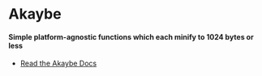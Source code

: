 Akaybe
======

#### Simple platform-agnostic functions which each minify to 1024 bytes or less

- [Read the Akaybe Docs](http://akaybe.richplastow.com/)



